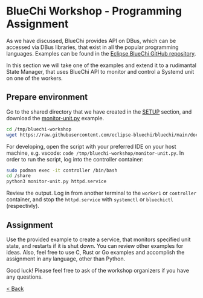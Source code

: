# BlueChi Workshop - Programming Assignment

As we have discussed, BlueChi provides API on DBus, which can be accessed via DBus libraries, that exist in all the popular programming languages. Examples can be found in the [Eclipse BlueChi GitHub repository](https://github.com/eclipse-bluechi/bluechi/tree/main/doc/api-examples/python).

In this section we will take one of the examples and extend it to a rudimantal State Manager, that uses BlueChi API to monitor and control a Systemd unit on one of the workers.

## Prepare environment

Go to the shared directory that we have created in the [SETUP](1.SETUP.md) section, and download the [monitor-unit.py](https://raw.githubusercontent.com/eclipse-bluechi/bluechi/main/doc/api-examples/python/monitor-unit.py) example.

```bash
cd /tmp/bluechi-workshop
wget https://raw.githubusercontent.com/eclipse-bluechi/bluechi/main/doc/api-examples/python/monitor-unit.py
```

For developing, open the script with your preferred IDE on your host machine, e.g. vscode: `code /tmp/bluechi-workshop/monitor-unit.py`. In order to run the script, log into the controller container:

```bash
sudo podman exec -it controller /bin/bash
cd /share
python3 monitor-unit.py httpd.service
```

Review the output. Log in from another terminal to the `worker1` or `controller` container, and stop the `httpd.service` with `systemctl` or `bluechictl` (respectivly).

## Assignment

Use the provided example to create a service, that monitors specified unit state, and restarts if it is shut down. You can review other examples for ideas. Also, feel free to use C, Rust or Go examples and accomplish the assignment in any language, other than Python.

Good luck! Please feel free to ask of the workshop organizers if you have any questions.

[< Back](3.DEPLOY_APPLICATION.md)